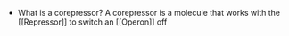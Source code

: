 - What is a corepressor?
	A corepressor is a molecule that works with the [[Repressor]] to switch an [[Operon]] off